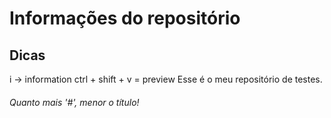 # Informações do repositório
## Dicas
i -> information
ctrl + shift + v = preview
Esse é o meu repositório de testes.
###### Quanto mais '#', menor o título!